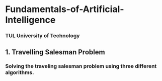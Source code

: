 # Fundamentals-of-Artificial-Intelligence
### TUL University of Technology

## 1. Travelling Salesman Problem
### Solving the traveling salesman problem using three different algorithms.
